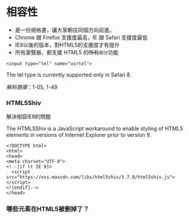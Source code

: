 # 相容性

* 是一份規格書，讓大家朝往同個方向前進。
* Chrome 跟 Firefox 支援度最高，IE 跟 Safari 支援度最低
* IE9以後的版本，對HTML5的支援度才有提升
* 所有瀏覽器，都支援 HTML5 的~~所有~~`部分`功能

```
<input type="tel" name="usrtel">
```
The tel type is currently supported only in Safari 8.

*解析題庫*：1-05, 1-49

### HTML5Shiv

解決相容IE8的問題

The HTML5Shiv is a JavaScript workaround to enable styling of HTML5 elements in versions of Internet Explorer prior to version 9.

```
<!DOCTYPE html>
<html>
<head>
<meta charset="UTF-8">
<!--[if lt IE 9]>
  <script src="https://oss.maxcdn.com/libs/html5shiv/3.7.0/html5shiv.js"></script>
<![endif]-->
</head>
```


### 哪些元素在HTML5被刪掉了？
